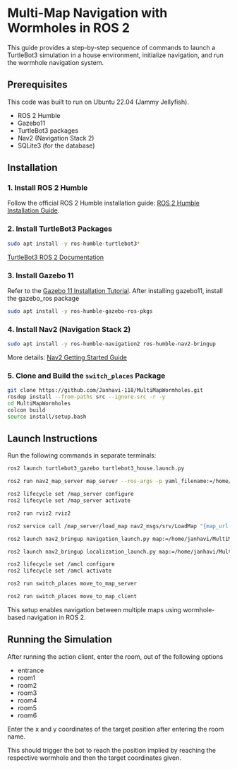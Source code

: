 # Multi-Map Navigation with Wormholes in ROS 2

This guide provides a step-by-step sequence of commands to launch a TurtleBot3 simulation in a house environment, initialize navigation, and run the wormhole navigation system.

## Prerequisites
This code was built to run on Ubuntu 22.04 (Jammy Jellyfish).
- ROS 2 Humble
- Gazebo11
- TurtleBot3 packages
- Nav2 (Navigation Stack 2)
- SQLite3 (for the database)

## Installation

### 1. Install ROS 2 Humble
Follow the official ROS 2 Humble installation guide: [ROS 2 Humble Installation Guide](https://docs.ros.org/en/humble/Installation.html).

### 2. Install TurtleBot3 Packages

```bash
sudo apt install -y ros-humble-turtlebot3*
```

[TurtleBot3 ROS 2 Documentation](https://emanual.robotis.com/docs/en/platform/turtlebot3/ros2/)

### 3. Install Gazebo 11
Refer to the [Gazebo 11 Installation Tutorial](https://classic.gazebosim.org/tutorials?tut=install_ubuntu).
After installing gazebo11, install the gazebo_ros package
```bash
sudo apt install -y ros-humble-gazebo-ros-pkgs
```

### 4. Install Nav2 (Navigation Stack 2)

```bash
sudo apt install -y ros-humble-navigation2 ros-humble-nav2-bringup
```

More details: [Nav2 Getting Started Guide](https://navigation.ros.org/getting_started/index.html)

### 5. Clone and Build the `switch_places` Package

```bash
git clone https://github.com/Janhavi-118/MultiMapWormholes.git
rosdep install --from-paths src --ignore-src -r -y
cd MultiMapWormholes
colcon build
source install/setup.bash
```

## Launch Instructions

Run the following commands in separate terminals:

```bash
ros2 launch turtlebot3_gazebo turtlebot3_house.launch.py
```
```bash
ros2 run nav2_map_server map_server --ros-args -p yaml_filename:=/home/janhavi/MultiMapWormholes/src/maps/entrance.yaml
```
```bash
ros2 lifecycle set /map_server configure
ros2 lifecycle set /map_server activate
```
```bash
ros2 run rviz2 rviz2
```
```bash
ros2 service call /map_server/load_map nav2_msgs/srv/LoadMap "{map_url: /home/janhavi/MultiMapWormholes/src/maps/entrance.yaml}"
```
```bash
ros2 launch nav2_bringup navigation_launch.py map:=/home/janhavi/MultiMapWormholes/src/maps/entrance.yaml use_sim_time:=true
```
```bash
ros2 launch nav2_bringup localization_launch.py map:=/home/janhavi/MultiMapWormholes/src/maps/entrance.yaml
```
```bash
ros2 lifecycle set /amcl configure
ros2 lifecycle set /amcl activate
```
```bash
ros2 run switch_places move_to_map_server
```
```bash
ros2 run switch_places move_to_map_client
```

This setup enables navigation between multiple maps using wormhole-based navigation in ROS 2.

## Running the Simulation

After running the action client, enter the room, out of the following options
- entrance
- room1
- room2
- room3
- room4
- room5
- room6

Enter the x and y coordinates of the target position after entering the room name.

This should trigger the bot to reach the position implied by reaching the respective wormhole and then the target coordinates given.


